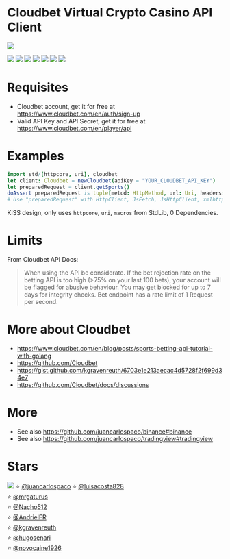 # Cloudbet Virtual Crypto Casino API Client

![](https://raw.githubusercontent.com/juancarlospaco/cloudbet/nim/cloudbet.jpg)

![](https://github.com/juancarlospaco/cloudbet/actions/workflows/build.yml/badge.svg)
![](https://img.shields.io/github/languages/top/juancarlospaco/cloudbet?style=for-the-badge)
![](https://img.shields.io/github/stars/juancarlospaco/cloudbet?style=for-the-badge)
![](https://img.shields.io/github/languages/code-size/juancarlospaco/cloudbet?style=for-the-badge)
![](https://img.shields.io/github/issues-raw/juancarlospaco/cloudbet?style=for-the-badge)
![](https://img.shields.io/github/issues-pr-raw/juancarlospaco/cloudbet?style=for-the-badge)
![](https://img.shields.io/github/last-commit/juancarlospaco/cloudbet?style=for-the-badge)


# Requisites

- Cloudbet account, get it for free at https://www.cloudbet.com/en/auth/sign-up
- Valid API Key and API Secret, get it for free at https://www.cloudbet.com/en/player/api


# Examples

```nim
import std/[httpcore, uri], cloudbet
let client: Cloudbet = newCloudbet(apiKey = "YOUR_CLOUDBET_API_KEY")
let preparedRequest = client.getSports()
doAssert preparedRequest is tuple[metod: HttpMethod, url: Uri, headers: array[3, (string, string)], body: string]
# Use "preparedRequest" with HttpClient, JsFetch, JsHttpClient, xmlhttprequest, or your favorite HTTP lib, etc...
```

KISS design, only uses `httpcore`, `uri`, `macros` from StdLib, 0 Dependencies.


# Limits

From Cloudbet API Docs:

> When using the API be considerate.
> If the bet rejection rate on the betting API is too high (>75% on your last 100 bets),
> your account will be flagged for abusive behaviour.
> You may get blocked for up to 7 days for integrity checks.
> Bet endpoint has a rate limit of 1 Request per second.


# More about Cloudbet

- https://www.cloudbet.com/en/blog/posts/sports-betting-api-tutorial-with-golang
- https://github.com/Cloudbet
- https://gist.github.com/kgravenreuth/6703e1e213aecac4d5728f2f699d34e7
- https://github.com/Cloudbet/docs/discussions


# More

- See also https://github.com/juancarlospaco/binance#binance
- See also https://github.com/juancarlospaco/tradingview#tradingview


# Stars

![](https://starchart.cc/juancarlospaco/cloudbet.svg)
:star: [@juancarlospaco](https://github.com/juancarlospaco '2022-02-19')
:star: [@luisacosta828](https://github.com/luisacosta828 '2022-02-20')	
:star: [@mrgaturus](https://github.com/mrgaturus '2022-02-20')	
:star: [@Nacho512](https://github.com/Nacho512 '2022-02-20')	
:star: [@AndrielFR](https://github.com/AndrielFR '2022-02-21')	
:star: [@kgravenreuth](https://github.com/kgravenreuth '2022-04-29')	
:star: [@hugosenari](https://github.com/hugosenari '2022-05-28')	
:star: [@novocaine1926](https://github.com/novocaine1926 '2022-06-13')	
